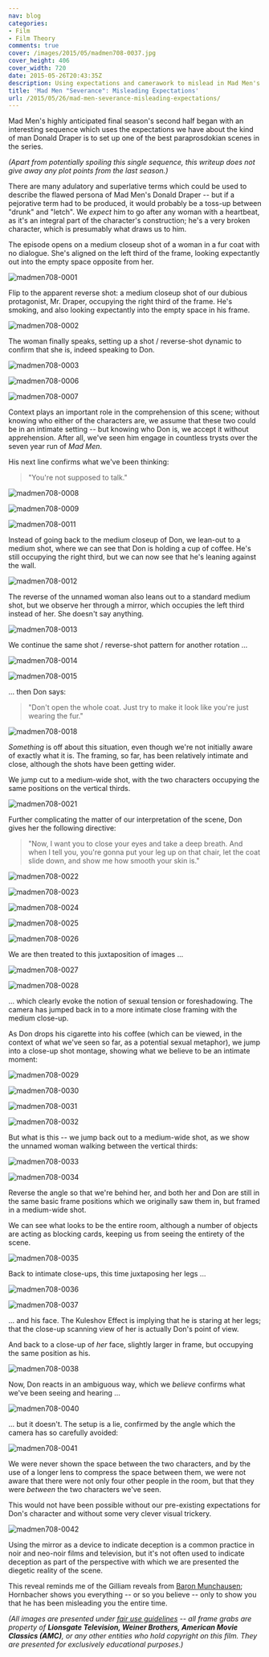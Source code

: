 ```yaml
---
nav: blog
categories:
- Film
- Film Theory
comments: true
cover: /images/2015/05/madmen708-0037.jpg
cover_height: 406
cover_width: 720
date: 2015-05-26T20:43:35Z
description: Using expectations and camerawork to mislead in Mad Men's "Severance"
title: 'Mad Men "Severance": Misleading Expectations'
url: /2015/05/26/mad-men-severance-misleading-expectations/
---
```


Mad Men's highly anticipated final season's second half began with an interesting sequence which uses the expectations we have about the kind of man Donald Draper is to set up one of the best paraprosdokian scenes in the series.

_(Apart from potentially spoiling this single sequence, this writeup does not give away any plot points from the last season.)_

<!--more-->

There are many adulatory and superlative terms which could be used to describe the flawed persona of Mad Men's Donald Draper -- but if a pejorative term had to be produced, it would probably be a toss-up between "drunk" and "letch". We *expect* him to go after any woman with a heartbeat, as it's an integral part of the character's construction; he's a very broken character, which is presumably what draws us to him.

The episode opens on a medium closeup shot of a woman in a fur coat with no dialogue. She's aligned on the left third of the frame, looking expectantly out into the empty space opposite from her. 

![madmen708-0001](/images/2015/05/madmen708-0001.jpg)  

Flip to the apparent reverse shot: a medium closeup shot of our dubious protagonist, Mr. Draper, occupying the right third of the frame. He's smoking, and also looking expectantly into the empty space in his frame. 

![madmen708-0002](/images/2015/05/madmen708-0002.jpg)  

The woman finally speaks, setting up a shot / reverse-shot dynamic to confirm that she is, indeed speaking to Don.

![madmen708-0003](/images/2015/05/madmen708-0003.jpg)  

![madmen708-0006](/images/2015/05/madmen708-0006.jpg)  

![madmen708-0007](/images/2015/05/madmen708-0007.jpg)  

Context plays an important role in the comprehension of this scene; without knowing who either of the characters are, we assume that these two could be in an intimate setting -- but knowing who Don is, we accept it without apprehension. After all, we've seen him engage in countless trysts over the seven year run of *Mad Men*.

His next line confirms what we've been thinking:

> "You're not supposed to talk."

![madmen708-0008](/images/2015/05/madmen708-0008.jpg)  

![madmen708-0009](/images/2015/05/madmen708-0009.jpg)  

![madmen708-0011](/images/2015/05/madmen708-0011.jpg)  

Instead of going back to the medium closeup of Don, we lean-out to a medium shot, where we can see that Don is holding a cup of coffee. He's still occupying the right third, but we can now see that he's leaning against the wall.

![madmen708-0012](/images/2015/05/madmen708-0012.jpg)  

The reverse of the unnamed woman also leans out to a standard medium shot, but we observe her through a mirror, which occupies the left third instead of her. She doesn't say anything.

![madmen708-0013](/images/2015/05/madmen708-0013.jpg)  

We continue the same shot / reverse-shot pattern for another rotation ...

![madmen708-0014](/images/2015/05/madmen708-0014.jpg)  

![madmen708-0015](/images/2015/05/madmen708-0015.jpg)  

... then Don says:

> "Don't open the whole coat. Just try to make it look like you're just wearing the fur."

![madmen708-0018](/images/2015/05/madmen708-0018.jpg)  

*Something* is off about this situation, even though we're not initially aware of exactly what it is. The framing, so far, has been relatively intimate and close, although the shots have been getting wider.

We jump cut to a medium-wide shot, with the two characters occupying the same positions on the vertical thirds.

![madmen708-0021](/images/2015/05/madmen708-0021.jpg)  

Further complicating the matter of our interpretation of the scene, Don gives her the following directive:

> "Now, I want you to close your eyes and take a deep breath. And when I tell you, you're gonna put your leg up on that chair, let the coat slide down, and show me how smooth your skin is."

![madmen708-0022](/images/2015/05/madmen708-0022.jpg)  

![madmen708-0023](/images/2015/05/madmen708-0023.jpg)  

![madmen708-0024](/images/2015/05/madmen708-0024.jpg)  

![madmen708-0025](/images/2015/05/madmen708-0025.jpg)  

![madmen708-0026](/images/2015/05/madmen708-0026.jpg)  

We are then treated to this juxtaposition of images ...

![madmen708-0027](/images/2015/05/madmen708-0027.jpg)  

![madmen708-0028](/images/2015/05/madmen708-0028.jpg)  

... which clearly evoke the notion of sexual tension or foreshadowing. The camera has jumped back in to a more intimate close framing with the medium close-up.

As Don drops his cigarette into his coffee (which can be viewed, in the context of what we've seen so far, as a potential sexual metaphor), we jump into a close-up shot montage, showing what we believe to be an intimate moment:

![madmen708-0029](/images/2015/05/madmen708-0029.jpg)  

![madmen708-0030](/images/2015/05/madmen708-0030.jpg)  

![madmen708-0031](/images/2015/05/madmen708-0031.jpg)  

![madmen708-0032](/images/2015/05/madmen708-0032.jpg)  

But what is this -- we jump back out to a medium-wide shot, as we show the unnamed woman walking between the vertical thirds:

![madmen708-0033](/images/2015/05/madmen708-0033.jpg)  

![madmen708-0034](/images/2015/05/madmen708-0034.jpg)  

Reverse the angle so that we're behind her, and both her and Don are still in the same basic frame positions which we originally saw them in, but framed in a medium-wide shot.

We can see what looks to be the entire room, although a number of objects are acting as blocking cards, keeping us from seeing the entirety of the scene.

![madmen708-0035](/images/2015/05/madmen708-0035.jpg)  

Back to intimate close-ups, this time juxtaposing her legs ...

![madmen708-0036](/images/2015/05/madmen708-0036.jpg)  

![madmen708-0037](/images/2015/05/madmen708-0037.jpg)  

... and his face. The Kuleshov Effect is implying that he is staring at her legs; that the close-up scanning view of her is actually Don's point of view.

And back to a close-up of *her* face, slightly larger in frame, but occupying the same position as his.

![madmen708-0038](/images/2015/05/madmen708-0038.jpg)  

Now, Don reacts in an ambiguous way, which we *believe* confirms what we've been seeing and hearing ...

![madmen708-0040](/images/2015/05/madmen708-0040.jpg)  

... but it doesn't. The setup is a lie, confirmed by the angle which the camera has so carefully avoided:

![madmen708-0041](/images/2015/05/madmen708-0041.jpg)  

We were never shown the space between the two characters, and by the use of a longer lens to compress the space between them, we were not aware that there were not only four other people in the room, but that they were *between* the two characters we've seen.

This would not have been possible without our pre-existing expectations for Don's character and without some very clever visual trickery.

![madmen708-0042](/images/2015/05/madmen708-0042.jpg)  

Using the mirror as a device to indicate deception is a common practice in noir and neo-noir films and television, but it's not often used to indicate deception as part of the perspective with which we are presented the diegetic reality of the scene.

This reveal reminds me of the Gilliam reveals from [Baron Munchausen](/2015/03/25/the-adventures-of-baron-munchausen-gilliam-and-the-art-of-the-reveal-part-iii/); Hornbacher shows you everything -- or so you believe -- only to show you that he has been misleading you the entire time.

_(All images are presented under [fair use guidelines](http://libguides.mit.edu/usingimages) -- all frame grabs are property of **Lionsgate Television, Weiner Brothers, American Movie Classics (AMC)**, or any other entities who hold copyright on this film. They are presented for exclusively educational purposes.)_
